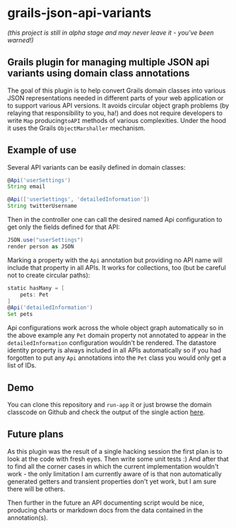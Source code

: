 grails-json-api-variants
========================
*(this project is still in alpha stage and may never leave it - you've
been warned!)*

## Grails plugin for managing multiple JSON api variants using domain class annotations

The goal of this plugin is to help convert Grails domain classes into various
JSON representations needed in different parts of your web application or to 
support various API versions. It avoids circular object graph problems (by relaying
that responsibility to you, ha!) and does not require developers to write `Map`
producing`toAPI` methods of various complexities. Under the hood it uses the Grails
`ObjectMarshaller` mechanism.

## Example of use

Several API variants can be easily defined in domain classes:

```groovy
@Api('userSettings')
String email

@Api(['userSettings', 'detailedInformation'])
String twitterUsername
```

Then in the controller one can call the desired named Api configuration to get only
the fields defined for that API:

```groovy
JSON.use("userSettings")
render person as JSON
```

Marking a property with the `Api` annotation but providing no API name will
include that property in all APIs. It works for collections, too (but be careful
not to create circular paths):

```groovy
static hasMany = [
	pets: Pet
]
@Api('detailedInformation')
Set pets
```

Api configurations work across the whole object graph automatically so in the above
example any `Pet` domain property not annotated to appear in the `detailedInformation`
configuration wouldn't be rendered. The datastore identity property is always included
in all APIs automatically so if you had forgotten to put any `Api` annotations into the
`Pet` class you would only get a list of IDs.

## Demo

You can clone this repository and `run-app` it or just browse the domain classcode on
Github and check the output of the single action [here](https://rawgithub.com/gregopet/grails-json-api-variants/master/demo-output.html).

## Future plans

As this plugin was the result of a single hacking session the first plan is to look at the code
with fresh eyes. Then write some unit tests :) And after that to find all the corner cases in
which the current implementation wouldn't work - the only limitation I am currently aware
of is that non automatically generated getters and transient properties don't yet work,
but I am sure there will be others.

Then further in the future an API documenting script would be nice, producing charts or 
markdown docs from the data contained in the annotation(s).